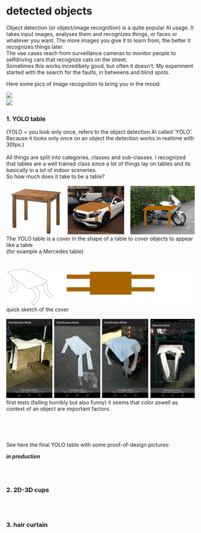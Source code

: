 # detected objects

Object detection (or object/image recognition) is a quite popular AI usage. It takes input images, analyses them and recognizes things, or faces or whatever you want. The more images you give it to learn from, the better it recognizes things later.  
The use cases reach from surveillance cameras to monitor people to selfdriving cars that recognize cats on the street.  
Sometimes this works incredibely good, but often it doesn't. My experiment started with the search for the faults, in betweens and blind spots.

Here some pics of image recognition to bring you in the mood:  

![](https://pyimagesearch.com/wp-content/uploads/2018/11/yolo_dl4cv.jpg)  
![](https://pjreddie.com/media/image/Screen_Shot_2016-09-07_at_10.56.09_PM.png)


### 1. YOLO table 
(YOLO = you look only once, refers to the object detection AI called 'YOLO'. Because it looks only once on an object the detection works in realtime with 30fps.)  
<br>
All things are split into categories, classes and sub-classes. I recognized that tables are a well trained class since a lot of things lay on tables and its basically in a lot of indoor sceneries.  
So how much does it take to be a table?
<br>
<br>
![a](../img/table-1.jpg)  
The YOLO table is a cover in the shape of a table to cover objects to appear like a table  
(for example a Mercedes table)  
<br>
<br>
![b](../img/table-2.jpg)  
quick sketch of the cover
<br>
<br>
![c](../img/table-3.jpg)
first tests (failing horribly but also funny)
it seems that color aswell as context of an object are important factors.

<br>
<br>
<br>

See here the final YOLO table with some proof-of-design pictures:

***in production***

<br>
<br>  

### 2. 2D-3D cups  

<br>
<br>  

### 3. hair curtain 

